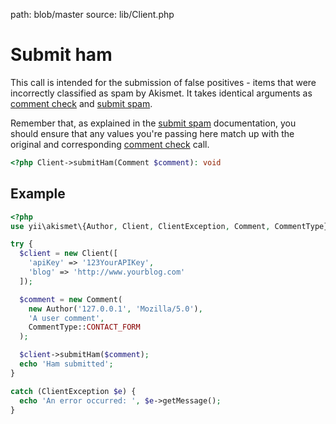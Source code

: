 path: blob/master
source: lib/Client.php

# Submit ham
This call is intended for the submission of false positives - items that were incorrectly classified as spam by Akismet. It takes identical arguments as [comment check](comment-check.md) and [submit spam](submit-spam.md).

Remember that, as explained in the [submit spam](submit-spam.md) documentation, you should ensure that any values you're passing here match up with the original and corresponding [comment check](comment-check.md) call.

```php
<?php Client->submitHam(Comment $comment): void
```

## Example

```php
<?php
use yii\akismet\{Author, Client, ClientException, Comment, CommentType};

try {
  $client = new Client([
    'apiKey' => '123YourAPIKey',
    'blog' => 'http://www.yourblog.com'
  ]);

  $comment = new Comment(
    new Author('127.0.0.1', 'Mozilla/5.0'),
    'A user comment',
    CommentType::CONTACT_FORM
  );

  $client->submitHam($comment);
  echo 'Ham submitted';
}

catch (ClientException $e) {
  echo 'An error occurred: ', $e->getMessage();
}
```
